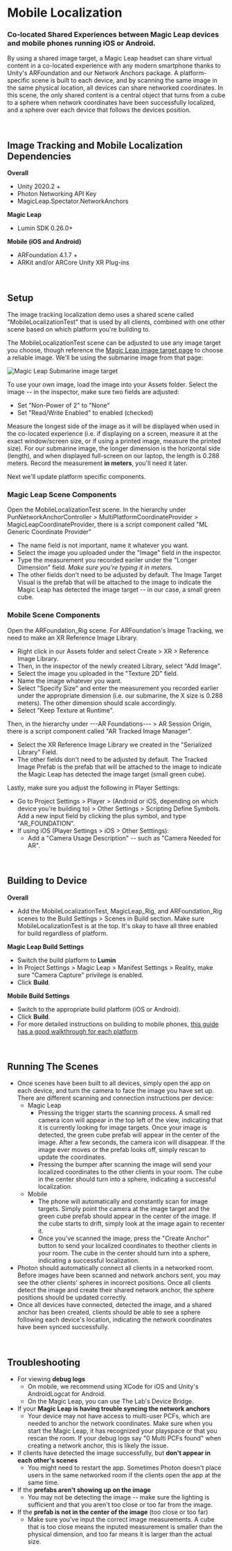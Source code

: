 # Mobile Localization
### Co-located Shared Experiences between Magic Leap devices and mobile phones running iOS or Android.

By using a shared image target, a Magic Leap headset can share virtual content in a co-located experience with any modern smartphone thanks to Unity's ARFoundation and our Network Anchors package. A platform-specific scene is built to each device, and by scanning the same image in the same physical location, all devices can share networked coordinates. In this scene, the only shared content is a central object that turns from a cube to a sphere when network coordinates have been successfully localized, and a sphere over each device that follows the devices position.

<br/>

## Image Tracking and Mobile Localization Dependencies

**Overall**
- Unity 2020.2 +
- Photon Networking API Key
- MagicLeap.Spectator.NetworkAnchors

**Magic Leap** 
- Lumin SDK 0.26.0+

**Mobile (iOS and Android)**
- ARFoundation 4.1.7 +
- ARKit and/or ARCore Unity XR Plug-ins

<br/>

## Setup

The image tracking localization demo uses a shared scene called "MobileLocalizationTest" that is used by all clients, combined with one other scene based on which platform you're building to.

The MobileLocalizationTest scene can be adjusted to use any image target you choose, though reference the [Magic Leap image target page](https://developer.magicleap.com/en-us/learn/guides/lumin-sdk-image-tracking) to choose a reliable image. We'll be using the submarine image from that page:

![Magic Leap Submarine image target](submarine.png)

To use your own image, load the image into your Assets folder. Select the image -- in the inspector, make sure two fields are adjusted:
- Set "Non-Power of 2" to "None"
- Set "Read/Write Enabled" to enabled (checked)

Measure the longest side of the image as it will be displayed when used in the co-located experience (i.e. if displaying on a screen, measure it at the exact window/screen size, or if using a printed image, measure the printed size). For our submarine image, the longer dimension is the horizontal side (length), and when displayed full-screen on our laptop, the length is 0.288 meters. Record the measurement **in meters**, you'll need it later.

Next we'll update platform specific components. 

### Magic Leap Scene Components

Open the MobileLocalizationTest scene. In the hierarchy under PunNetworkAnchorController > MultiPlatformCoordinateProvider > MagicLeapCoordinateProvider, there is a script component called "ML Generic Coordinate Provider"
- The name field is not important, name it whatever you want.
- Select the image you uploaded under the "Image" field in the inspector.
- Type the measurement you recorded eariler under the "Longer Dimension" field. *Make sure you're typing it in meters.*
- The other fields don't need to be adjusted by default. The Image Target Visual is the prefab that will be attached to the image to indicate the Magic Leap has detected the image target -- in our case, a small green cube.

### Mobile Scene Components

Open the ARFoundation_Rig scene. For ARFoundation's Image Tracking, we need to make an XR Reference Image Library.
- Right click in our Assets folder and select Create > XR > Reference Image Library. 
- Then, in the inspector of the newly created Library, select "Add Image". 
- Select the image you uploaded in the "Texture 2D" field.
- Name the image whatever you want.
- Select "Specify Size" and enter the measurement you recorded earlier under the appropriate dimension (i.e. our submarine, the X size is 0.288 meters). The other dimension should scale accordingly.
- Select "Keep Texture at Runtime".
    
Then, in the hierarchy under ---AR Foundations--- > AR Session Origin, there is a script component called "AR Tracked Image Manager". 
- Select the XR Reference Image Library we created in the "Serialized Library" Field.
- The other fields don't need to be adjusted by default. The Tracked Image Prefab is the prefab that will be attached to the image to indicate the Magic Leap has detected the image target (small green cube).

Lastly, make sure you adjust the following in Player Settings:
- Go to Project Settings > Player > (Android or iOS, depending on which device you're building to) > Other Settings > Scripting Define Symbols. Add a new input field by clicking the plus symbol, and type "AR_FOUNDATION".
- If using iOS (Player Settings > iOS > Other Setttings):
    - Add a "Camera Usage Description" -- such as "Camera Needed for AR".

<br/>

## Building to Device

**Overall**
- Add the MobileLocalizationTest, MagicLeap_Rig, and ARFoundation_Rig scenes to the Build Settings > Scenes in Build section. Make sure MobileLocalizationTest is at the top. It's okay to have all three enabled for build regardless of platform.

**Magic Leap Build Settings**
- Switch the build platform to **Lumin**
- In Project Settings > Magic Leap > Manifest Settings > Reality, make sure "Camera Capture" privilege is enabled.
- Click **Build**.

**Mobile Build Settings**
- Switch to the appropriate build platform (iOS or Android).
- Click **Build**.
- For more detailed instructions on building to mobile phones, [this guide has a good walkthrough for each platform](https://www.raywenderlich.com/14808876-ar-foundation-in-unity-getting-started).

<br/>

## Running The Scenes

- Once scenes have been built to all devices, simply open the app on each device, and turn the camera to face the image you have set up. There are different scanning and connection instructions per device:
    - Magic Leap
        - Pressing the trigger starts the scanning process. A small red camera icon will appear in the top left of the view, indicating that it is currently looking for image targets. Once your image is detected, the green cube prefab will appear in the center of the image. After a few seconds, the camera icon will disappear. If the image ever moves or the prefab looks off, simply rescan to update the coordinates.
        - Pressing the bumper after scanning the image will send your localized coordinates to the other clients in your room. The cube in the center should turn into a sphere, indicating a successful localization.
    - Mobile
        - The phone will automatically and constantly scan for image targets. Simply point the camera at the image target and the green cube prefab should appear in the center of the image. If the cube starts to drift, simply look at the image again to recenter it.
        - Once you've scanned the image, press the "Create Anchor" button to send your localized coordinates to theother clients in your room. The cube in the center should turn into a sphere, indicating a successful localization.
- Photon should automatically connect all clients in a networked room. Before images have been scanned and network anchors sent, you may see the other clients' spheres in incorrect positions. Once all clients detect the image and create their shared network anchor, the sphere positions should be updated correctly.
- Once all devices have connected, detected the image, and a shared anchor has been created, clients should be able to see a sphere following each device's location, indicating the network coordinates have been synced successfully. 

<br/>

## Troubleshooting

- For viewing **debug logs**
    - On mobile, we recommend using XCode for iOS and Unity's AndroidLogcat for Android.
    - On the Magic Leap, you can use The Lab's Device Bridge.
- If your **Magic Leap is having trouble syncing the network anchors**
    - Your device may not have access to multi-user PCFs, which are needed to anchor the network coordinates. Make sure when you start the Magic Leap, it has recognized your playspace or that you rescan the room. If your debug logs say "0 Multi PCFs found" when creating a network anchor, this is likely the issue.
- If clients have detected the image successfully, but **don't appear in each other's scenes**
    - You might need to restart the app. Sometimes Photon doesn't place users in the same networked room if the clients open the app at the same time.
- If the **prefabs aren't showing up on the image**
    - You may not be detecting the image -- make sure the lighting is sufficient and that you aren't too close or too far from the image.
- If the **prefab is not in the center of the image** (too close or too far)
    - Make sure you've input the correct image measurements. A cube that is too close means the inputed measurement is smaller than the physical dimension, and too far means it is larger than the actual size.